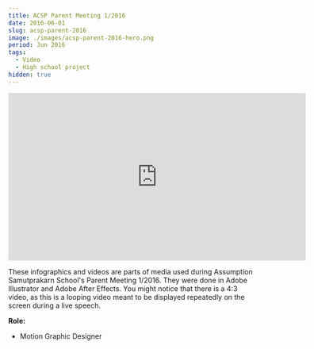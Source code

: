 ```yaml
---
title: ACSP Parent Meeting 1/2016
date: 2016-06-01
slug: acsp-parent-2016
image: ./images/acsp-parent-2016-hero.png
period: Jun 2016
tags:
  - Video
  - High school project
hidden: true
---
```


<iframe width="600" height="338" src="https://www.youtube.com/embed/videoseries?list=PL2ivkOxrF3JAgZbmnL4hr4ROn6n8VTbon" frameborder="0" allow="accelerometer; autoplay; encrypted-media; gyroscope; picture-in-picture" allowfullscreen></iframe>

These infographics and videos are parts of media used during Assumption Samutprakarn School's Parent Meeting 1/2016.
They were done in Adobe Illustrator and Adobe After Effects.
You might notice that there is a 4:3 video, as this is a looping video meant to be
displayed repeatedly on the screen during a live speech.

**Role:**

- Motion Graphic Designer
